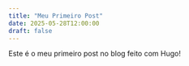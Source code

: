 ```yaml
---
title: "Meu Primeiro Post"
date: 2025-05-28T12:00:00
draft: false
---
```


Este é o meu primeiro post no blog feito com Hugo!
